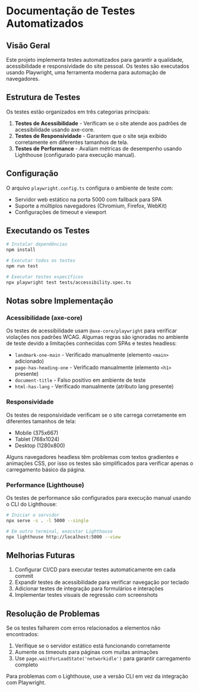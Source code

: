 # Documentação de Testes Automatizados

## Visão Geral

Este projeto implementa testes automatizados para garantir a qualidade, acessibilidade e responsividade do site pessoal. Os testes são executados usando Playwright, uma ferramenta moderna para automação de navegadores.

## Estrutura de Testes

Os testes estão organizados em três categorias principais:

1. **Testes de Acessibilidade** - Verificam se o site atende aos padrões de acessibilidade usando axe-core.
2. **Testes de Responsividade** - Garantem que o site seja exibido corretamente em diferentes tamanhos de tela.
3. **Testes de Performance** - Avaliam métricas de desempenho usando Lighthouse (configurado para execução manual).

## Configuração

O arquivo `playwright.config.ts` configura o ambiente de teste com:

- Servidor web estático na porta 5000 com fallback para SPA
- Suporte a múltiplos navegadores (Chromium, Firefox, WebKit)
- Configurações de timeout e viewport

## Executando os Testes

```bash
# Instalar dependências
npm install

# Executar todos os testes
npm run test

# Executar testes específicos
npx playwright test tests/accessibility.spec.ts
```

## Notas sobre Implementação

### Acessibilidade (axe-core)

Os testes de acessibilidade usam `@axe-core/playwright` para verificar violações nos padrões WCAG. Algumas regras são ignoradas no ambiente de teste devido a limitações conhecidas com SPAs e testes headless:

- `landmark-one-main` - Verificado manualmente (elemento `<main>` adicionado)
- `page-has-heading-one` - Verificado manualmente (elemento `<h1>` presente)
- `document-title` - Falso positivo em ambiente de teste
- `html-has-lang` - Verificado manualmente (atributo lang presente)

### Responsividade

Os testes de responsividade verificam se o site carrega corretamente em diferentes tamanhos de tela:
- Mobile (375x667)
- Tablet (768x1024)
- Desktop (1280x800)

Alguns navegadores headless têm problemas com textos gradientes e animações CSS, por isso os testes são simplificados para verificar apenas o carregamento básico da página.

### Performance (Lighthouse)

Os testes de performance são configurados para execução manual usando o CLI do Lighthouse:

```bash
# Iniciar o servidor
npx serve -s . -l 5000 --single

# Em outro terminal, executar Lighthouse
npx lighthouse http://localhost:5000 --view
```

## Melhorias Futuras

1. Configurar CI/CD para executar testes automaticamente em cada commit
2. Expandir testes de acessibilidade para verificar navegação por teclado
3. Adicionar testes de integração para formulários e interações
4. Implementar testes visuais de regressão com screenshots

## Resolução de Problemas

Se os testes falharem com erros relacionados a elementos não encontrados:
1. Verifique se o servidor estático está funcionando corretamente
2. Aumente os timeouts para páginas com muitas animações
3. Use `page.waitForLoadState('networkidle')` para garantir carregamento completo

Para problemas com o Lighthouse, use a versão CLI em vez da integração com Playwright.

